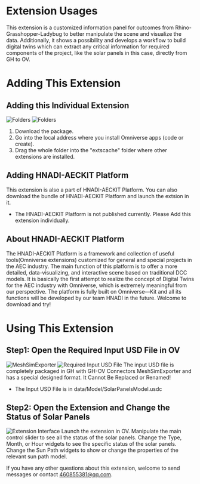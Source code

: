 # Extension Usages
This extension is a customized information panel for outcomes from Rhino-Grasshopper-Ladybug to better manipulate the scene and visualize the data.
Additionally, it shows a possibility and develops a workflow to build digital twins which can extract any critical information for required components of the project, like the solar panels in this case, directly from GH to OV. 


# Adding This Extension
## Adding this Individual Extension 
![Folders](https://github.com/HC2ER/OmniverseExtension_hnadi.tools.solarpanels_info/blob/master/docs/pics/ADD1.png)
![Folders](https://github.com/HC2ER/OmniverseExtension_hnadi.tools.solarpanels_info/blob/master/docs/pics/ADD2.png)
1. Download the package.
2. Go into the local address where you install Omniverse apps (code or create).
3. Drag the whole folder into the "extscache" folder where other extensions are installed.

## Adding HNADI-AECKIT Platform
This extension is also a part of HNADI-AECKIT Platform.
You can also download the bundle of HNADI-AECKIT Platform and launch the extsion in it.
* The HNADI-AECKIT Platform is not published currently. Please Add this extension individually.

## About HNADI-AECKIT Platform
The HNADI-AECKIT Platform is a framework and collection of useful tools(Omniverse extensions) customized for general and special projects in the AEC industry. 
The main function of this platform is to offer a more detailed, data-visualizing, and interactive scene based on traditional DCC models.
It is basically the first attempt to realize the concept of Digital Twins for the AEC industry with Omniverse, which is extremely meaningful from our perspective.
The platform is fully built on Omniverse—Kit and all its functions will be developed by our team HNADI in the future. 
Welcome to download and try!


# Using This Extension
## Step1: Open the Required Input USD File in OV
![MeshSimExporter](https://github.com/HC2ER/OmniverseExtension_hnadi.tools.solarpanels_info/blob/master/docs/pics/FORMAT1.png)
![Required Input USD File](https://github.com/HC2ER/OmniverseExtension_hnadi.tools.solarpanels_info/blob/master/docs/pics/FORMAT2.jpg)
The input USD file is completely packaged in GH with GH-OV Connectors MeshSimExporter and has a special designed format. 
It Cannot Be Replaced or Renamed!
* The Input USD File is in data/Model/SolarPanelsModel.usdc

## Step2: Open the Extension and Change the Status of Solar Panels
![Extension Interface](https://github.com/HC2ER/OmniverseExtension_hnadi.tools.solarpanels_info/blob/master/docs/pics/INTERFACE.jpg)
Launch the extension in OV.
Manipulate the main control slider to see all the status of the solar panels.
Change the Type, Month, or Hour widgets to see the specific status of the solar panels.
Change the Sun Path widgets to show or change the properties of the relevant sun path model.

If you have any other questions about this extension, welcome to send messages or contact 460855381@qq.com.
